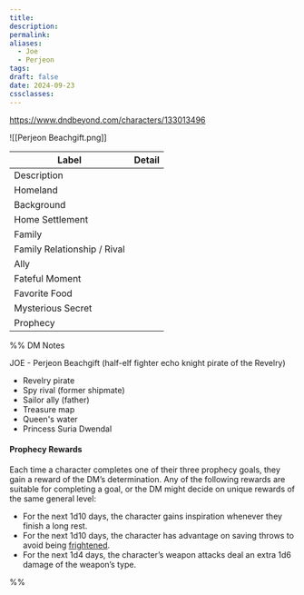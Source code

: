 ```yaml
---
title: 
description: 
permalink: 
aliases:
  - Joe
  - Perjeon
tags: 
draft: false
date: 2024-09-23
cssclasses:
---
```

https://www.dndbeyond.com/characters/133013496 

![[Perjeon Beachgift.png]] 

| Label                       | Detail |
| --------------------------- | ------ |
| Description                 |        |
| Homeland                    |        |
| Background                  |        |
| Home Settlement             |        |
| Family                      |        |
| Family Relationship / Rival |        |
| Ally                        |        |
| Fateful Moment              |        |
| Favorite Food               |        |
| Mysterious Secret           |        |
| Prophecy                    |        |

%% DM Notes

JOE - Perjeon Beachgift (half-elf fighter echo knight pirate of the Revelry) 
- Revelry pirate
- Spy rival (former shipmate)
- Sailor ally (father)
- Treasure map
- Queen's water
- Princess Suria Dwendal

#### Prophecy Rewards

Each time a character completes one of their three prophecy goals, they gain a reward of the DM’s determination. Any of the following rewards are suitable for completing a goal, or the DM might decide on unique rewards of the same general level:

- For the next 1d10 days, the character gains inspiration whenever they finish a long rest.
- For the next 1d10 days, the character has advantage on saving throws to avoid being [frightened](https://www.dndbeyond.com/sources/dnd/free-rules/rules-glossary#FrightenedCondition).
- For the next 1d4 days, the character’s weapon attacks deal an extra 1d6 damage of the weapon’s type.

%%
